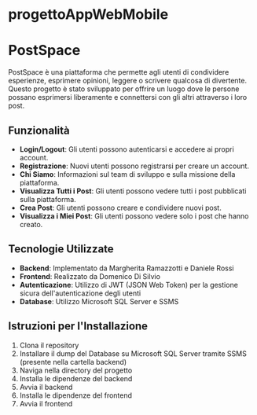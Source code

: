 # progettoAppWebMobile
# PostSpace

PostSpace è una piattaforma che permette agli utenti di condividere esperienze, esprimere opinioni, leggere o scrivere qualcosa di divertente. Questo progetto è stato sviluppato per offrire un luogo dove le persone possano esprimersi liberamente e connettersi con gli altri attraverso i loro post.

## Funzionalità

- **Login/Logout**: Gli utenti possono autenticarsi e accedere ai propri account.
- **Registrazione**: Nuovi utenti possono registrarsi per creare un account.
- **Chi Siamo**: Informazioni sul team di sviluppo e sulla missione della piattaforma.
- **Visualizza Tutti i Post**: Gli utenti possono vedere tutti i post pubblicati sulla piattaforma.
- **Crea Post**: Gli utenti possono creare e condividere nuovi post.
- **Visualizza i Miei Post**: Gli utenti possono vedere solo i post che hanno creato.

## Tecnologie Utilizzate

- **Backend**: Implementato da Margherita Ramazzotti e Daniele Rossi
- **Frontend**: Realizzato da Domenico Di Silvio
- **Autenticazione**: Utilizzo di JWT (JSON Web Token) per la gestione sicura dell'autenticazione degli utenti
- **Database**: Utilizzo Microsoft SQL Server e SSMS

## Istruzioni per l'Installazione

1. Clona il repository
2. Installare il dump del Database su Microsoft SQL Server tramite SSMS (presente nella cartella backend)
3. Naviga nella directory del progetto
4. Installa le dipendenze del backend
5. Avvia il backend
6. Installa le dipendenze del frontend
7. Avvia il frontend
